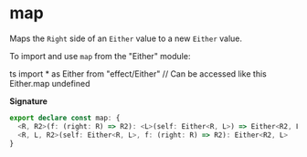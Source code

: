 # map

Maps the `Right` side of an `Either` value to a new `Either` value.

To import and use `map` from the "Either" module:

ts
import \* as Either from "effect/Either"
// Can be accessed like this
Either.map
undefined

**Signature**

```ts
export declare const map: {
  <R, R2>(f: (right: R) => R2): <L>(self: Either<R, L>) => Either<R2, L>
  <R, L, R2>(self: Either<R, L>, f: (right: R) => R2): Either<R2, L>
}
```

